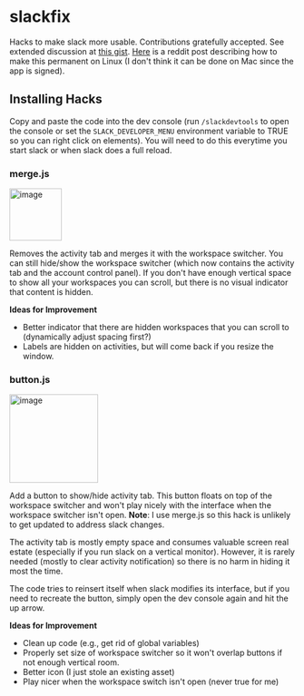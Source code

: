 # slackfix
Hacks to make slack more usable.  Contributions gratefully accepted.  See extended discussion at [this gist](https://gist.github.com/Kenny-MWI/6b1a88ad38b5ffef347527a82becf054). [Here](https://www.reddit.com/r/Slack/comments/16d9psg/comment/kwji8x6/?utm_source=share&utm_medium=web2x&context=3) is a reddit post describing how to make this permanent on Linux (I don't think it can be done on Mac since the app is signed).

## Installing Hacks
 Copy and paste the code into the dev console (run `/slackdevtools` to open the console or set the `SLACK_DEVELOPER_MENU` environment variable to TRUE so you can right click on elements).  You will need to do this everytime you start slack or when slack does a full reload.

### merge.js
<img width="92" alt="image" src="https://github.com/dkoes/slackfix/assets/2342142/2858da60-e094-46ee-a7f3-2692bd1e8368">

Removes the activity tab and merges it with the workspace switcher.  You can still hide/show the workspace switcher (which now contains the activity tab and the account control panel).  If you don't have enough vertical space to show all your workspaces you can scroll, but there is no visual indicator that content is hidden.

**Ideas for Improvement**
  * Better indicator that there are hidden workspaces that you can scroll to (dynamically adjust spacing first?)
  * Labels are hidden on activities, but will come back if you resize the window.
   
### button.js

<img width="156" alt="image" src="https://user-images.githubusercontent.com/2342142/292336438-2863af2b-6467-40c7-8e5d-f736d04bb253.png">

 Add a button to show/hide activity tab.  This button floats on top of the workspace switcher and won't play nicely with the interface when the workspace switcher isn't open. **Note**: I use merge.js so this hack is unlikely to get updated to address slack changes.

The activity tab is mostly empty space and consumes valuable screen real estate (especially if you run slack on a vertical monitor).  However, it is rarely needed (mostly to clear activity notification) so there is no harm in hiding it most the time.

 The code tries to reinsert itself when slack modifies its interface, but if you need to recreate the button, simply open the dev console again and hit the up arrow.

**Ideas for Improvement**
  * Clean up code (e.g., get rid of global variables)
  * Properly set size of workspace switcher so it won't overlap buttons if not enough vertical room.
  * Better icon (I just stole an existing asset)
  * Play nicer when the workspace switch isn't open (never true for me)
    

